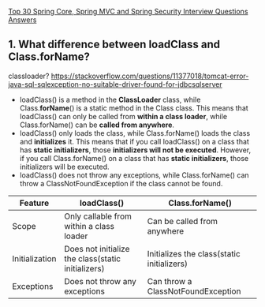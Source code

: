 [Top 30 Spring Core, Spring MVC and Spring Security Interview Questions Answers](https://www.java67.com/2012/08/spring-interview-questions-answers.html)

## 1. What difference between loadClass and Class.forName?

classloader?
https://stackoverflow.com/questions/11377018/tomcat-error-java-sql-sqlexception-no-suitable-driver-found-for-jdbcsqlserver

- loadClass() is a method in the **ClassLoader** class, while Class.**forName**() is a static method in the Class class. This means that loadClass() can only be called from **within a class loader**, while Class.forName() can be **called from anywhere**.
- loadClass() only loads the class, while Class.forName() loads the class and **initializes** it. This means that if you call loadClass() on a class that has **static initializers**, those **initializers will not be executed**. However, if you call Class.forName() on a class that has **static initializers**, those initializers will be executed.
- loadClass() does not throw any exceptions, while Class.forName() can throw a ClassNotFoundException if the class cannot be found.

| Feature |	loadClass() | Class.forName() |
| --- | --- | --- |
| Scope |	Only callable from within a class loader | Can be called from anywhere |
| Initialization | Does not initialize the class(static initializers) | Initializes the class(static initializers) |
| Exceptions | Does not throw any exceptions | Can throw a ClassNotFoundException |